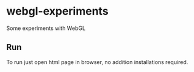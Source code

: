 # webgl-experiments
Some experiments with WebGL

## Run
To run just open html page in browser, no addition installations required.
